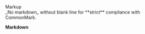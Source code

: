 <div>Markup</div>
_No markdown_ without blank line for **strict** compliance with CommonMark.

**Markdown**